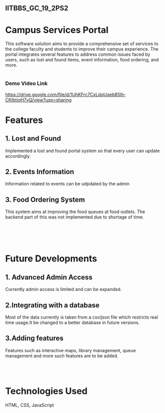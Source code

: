 ## IITBBS_GC_19_2PS2
# Campus Services Portal
This software solution aims to provide a comprehensive set of services to the college faculty and students to improve their campus experience. 
The portal integrates several features to address common issues faced by users, such as lost and found items, event information, food ordering, and more.
<br />
<br />
### Demo Video Link 
https://drive.google.com/file/d/1UhKFrc7CxLdqUqeb85Ih-CKIbtjqH7vQ/view?usp=sharing

# Features

## 1. Lost and Found
Implemented a lost and found portal system so that every user can  update accordingly.
## 2. Events Information
Information related to events can be udpdated by the admin
## 3. Food Ordering System
This system aims at improving the food queues at food outlets. The backend part of this was not implemented due to shortage of time.
<br />
<br />
<br />
<br />
<br />
# Future Developments

## 1. Advanced Admin Access
Currently admin access is limited and can be expanded.
## 2.Integrating with a database
Most of the data currently is taken from a csv/json file which restricts real time usage.It be changed to a better database in future versions.
## 3.Adding features
Features such as interactive maps, library management, queue management and more such features are to be added.

<br />
<br />

# Technologies Used
HTML, CSS, JavaScript
